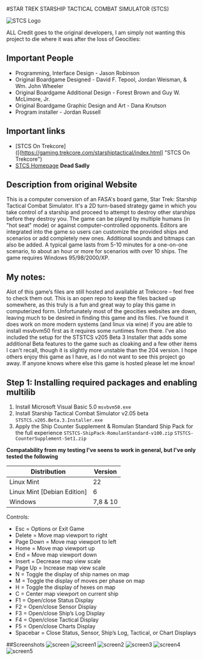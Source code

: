#STAR TREK STARSHIP TACTICAL COMBAT SIMULATOR (STCS)

![STCS Logo](https://gaming.trekcore.com/starshiptactical/images/screent.jpg)

ALL Credit goes to the original developers, I am simply not wanting this project to die where it was after the loss of Geocities:

## Important People

- Programming, Interface Design - Jason Robinson
- Original Boardgame Designed - David F. Tepool, Jordan Weisman, & Wm. John Wheeler
- Original Boardgame Additional Design - Forest Brown and Guy W. McLimore, Jr.
- Original Boardgame Graphic Design and Art - Dana Knutson
- Program installer - Jordan Russell

## Important links

- [STCS On Trekcore]([(https://gaming.trekcore.com/starshiptactical/index.html] "STCS On Trekcore")
- [STCS Homepage](https://www.slightlysilly.net/modules.php?name=ststcs "STCS Homepage") **Dead Sadly**

## Description from original Website

This is a computer conversion of an FASA's board game, Star Trek: Starship Tactical Combat Simulator. It's a 2D turn-based strategy game in which you take control of a starship and proceed to attempt to destroy other starships before they destroy you. The game can be played by multiple humans (in "hot seat" mode) or against computer-controlled opponents. Editors are integrated into the game so users can customize the provided ships and scenarios or add completely new ones. Additional sounds and bitmaps can also be added. A typical game lasts from 5-10 minutes for a one-on-one scenario, to about an hour or more for scenarios with over 10 ships.
The game requires Windows 95/98/2000/XP.

## My notes:
Alot of this game’s files are still hosted and available at Trekcore – feel free to check them out. This is an open repo to keep the files backed up somewhere, as this truly is a fun and great way to play this game in computerized form. Unfortunately most of the geocities websites are down, leaving much to be desired in finding this game and its files. I've found it does work on more modern systems (and linux via wine) if you are able to install msvbvm50 first as it requires some runtimes from there. I've also included the setup for the STSTCS v205 Beta 3 Installer that adds some additional Beta features to the game such as cloaking and a few other items I can't recall, though it is slightly more unstable than the 204 version. I hope others enjoy this game as I have, as I do not want to see this project go away. If anyone knows where else this game is hosted please let me know! 

## Step 1: Installing required packages and enabling multilib
1. Install Microsoft Visual Basic 5.0
   `msvbvm50.exe`
2. Install  Starship Tactical Combat Simulator v2.05 beta
   `STSTCS.v205.Beta.3.Installer.exe`
4. Apply the Ship Counter Supplement & Romulan Standard Ship Pack for the full experience
   `STSTCS-ShipPack-RomulanStandard-v100.zip`
   `STSTCS-CounterSupplement-Set1.zip`

**Compatability from my testing I've seens to work in general, but I've only tested the following**

| Distribution                | Version    
| ----------------------------| -------- | 
| Linux Mint                  | 22       | 
| Linux Mint [Debian Edition] | 6        | 
| Windows                     | 7,8 & 10 | 

Controls:
   - Esc = Options or Exit Game
   - Delete = Move map viewport to right
   - Page Down = Move map viewport to left
   - Home = Move map viewport up
   - End = Move map viewport down
   - Insert = Decrease map view scale
   - Page Up = Increase map view scale
   - N = Toggle the display of ship names on map
   - M = Toggle the display of moves per phase on map
   - H = Toggle the display of hexes on map
   - C = Center map viewport on current ship
   - F1 = Open/close Status Display
   - F2 = Open/close Sensor Display
   - F3 = Open/close Ship’s Log Display
   - F4 = Open/close Tactical Display
   - F5 = Open/close Charts Display
   - Spacebar = Close Status, Sensor, Ship’s Log, Tactical, or Chart Displays


##Screenshots
![screen](https://user-images.githubusercontent.com/88217087/199529232-c3b834a4-283e-4814-80cb-a66808a8e3ac.png)
![screen1](https://user-images.githubusercontent.com/88217087/199529255-1a308e1c-7b2b-46f4-a892-a084cd682716.jpg)
![screen2](https://user-images.githubusercontent.com/88217087/199529272-7a4b0b5f-9875-4d12-b6bb-8c30b627c900.jpg)
![screen3](https://user-images.githubusercontent.com/88217087/199529286-810e5c42-9845-40c4-ab48-7af092fe4937.jpg)
![screen4](https://user-images.githubusercontent.com/88217087/199529320-d5ccfe84-2538-40ba-a47d-e83b827e2c10.jpg)
![screen5](https://user-images.githubusercontent.com/88217087/199529333-3009e44b-5319-4e3a-8d0a-4d178f22bd36.jpg)

